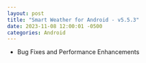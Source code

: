 ```yaml
---
layout: post
title: "Smart Weather for Android - v5.5.3"
date: 2023-11-08 12:00:01 -0500
categories: Android
---
```


- Bug Fixes and Performance Enhancements

